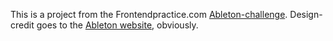 This is a project from the Frontendpractice.com [Ableton-challenge](https://www.frontendpractice.com/projects/ableton). Design-credit goes to the [Ableton website](https://www.ableton.com/en/about/), obviously.
